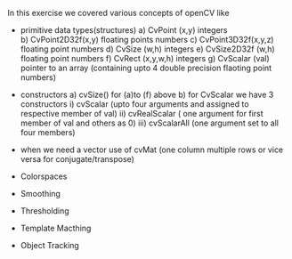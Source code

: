 In this exercise we covered various concepts of openCV like 

 - primitive data types(structures)
  a) CvPoint (x,y) integers  
  b) CvPoint2D32f(x,y) floating points numbers 
  c) CvPoint3D32f(x,y,z) floating point numbers
  d) CvSize (w,h) integers
  e) CvSize2D32f (w,h) floating point numbers
  f) CvRect (x,y,w,h) integers
  g) CvScalar (val) pointer to an array (containing upto 4 double precision flaoting point numbers)
  
 - constructors
  a) cvSize() for (a)to (f) above
  b) for CvScalar we have 3 constructors
   i) cvScalar (upto four arguments and assigned to respective member of val)
  ii) cvRealScalar ( one argument for first member of val and others as 0)
 iii) cvScalarAll (one argument set to all four members)
 
 - when we need a vector
   use of cvMat (one column multiple rows or vice versa for conjugate/transpose)
   
 - Colorspaces
 - Smoothing
 - Thresholding
 - Template Macthing
 - Object Tracking
 
 

